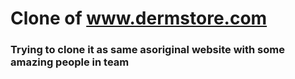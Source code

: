 # Clone of www.dermstore.com
### Trying to clone it as same asoriginal website with some amazing people in team
